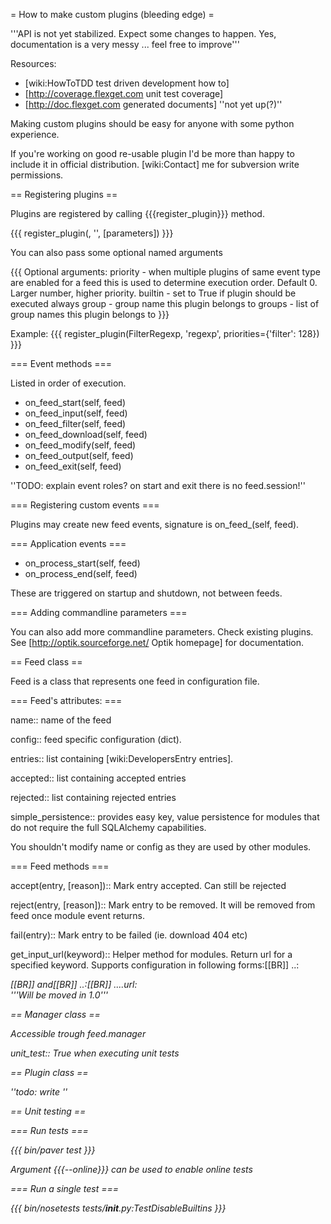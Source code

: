 = How to make custom plugins (bleeding edge) =

'''API is not yet stabilized. Expect some changes to happen. Yes, documentation is a very messy ... feel free to improve'''

Resources:

 * [wiki:HowToTDD test driven development how to]
 * [http://coverage.flexget.com unit test coverage]
 * [http://doc.flexget.com generated documents] ''not yet up(?)''

Making custom plugins should be easy for anyone with some python experience.

If you're working on good re-usable plugin I'd be more than happy to include it in official distribution. [wiki:Contact] me for subversion write permissions.

== Registering plugins ==

Plugins are registered by calling {{{register_plugin}}} method.

{{{
register_plugin(<class name>, '<keyword>', [parameters])
}}}

You can also pass some optional named arguments

{{{
Optional arguments:
    priority    - when multiple plugins of same event type are enabled for a feed
                  this is used to determine execution order. Default 0. Larger number, higher priority.
    builtin     - set to True if plugin should be executed always
    group       - group name this plugin belongs to
    groups      - list of group names this plugin belongs to
}}}

Example:
{{{
register_plugin(FilterRegexp, 'regexp', priorities={'filter': 128})
}}}

=== Event methods ===

Listed in order of execution.

 * on_feed_start(self, feed)
 * on_feed_input(self, feed)
 * on_feed_filter(self, feed)
 * on_feed_download(self, feed)
 * on_feed_modify(self, feed)
 * on_feed_output(self, feed)
 * on_feed_exit(self, feed)

''TODO: explain event roles? on start and exit there is no feed.session!''

=== Registering custom events ===

Plugins may create new feed events, signature is on_feed_<name>(self, feed).

=== Application events ===

 * on_process_start(self, feed)
 * on_process_end(self, feed)

These are triggered on startup and shutdown, not between feeds.

=== Adding commandline parameters ===

You can also add more commandline parameters. Check existing plugins. See [http://optik.sourceforge.net/ Optik homepage] for documentation.

== Feed class ==

Feed is a class that represents one feed in configuration file.

=== Feed's attributes: ===

 name::
  name of the feed

 config::
  feed specific configuration (dict).

 entries::
  list containing [wiki:DevelopersEntry entries].

 accepted::
  list containing accepted entries

 rejected::
  list containing rejected entries

 simple_persistence::
  provides easy key, value persistence for modules that do not require the full SQLAlchemy capabilities.

You shouldn't modify name or config as they are used by other modules.

=== Feed methods ===

 accept(entry, [reason])::
  Mark entry accepted. Can still be rejected

 reject(entry, [reason])::
  Mark entry to be removed. It will be removed from feed once module event returns.

 fail(entry)::
  Mark entry to be failed (ie. download 404 etc)

 get_input_url(keyword)::
  Helper method for modules. Return url for a specified keyword.
  Supports configuration in following forms:[[BR]]
  ..<keyword>: <address>[[BR]]
  and[[BR]]
  ..<keyword>:[[BR]]
  ....url: <address>
  '''Will be moved in 1.0'''

== Manager class ==

Accessible trough feed.manager

 unit_test::
  True when executing unit tests

== Plugin class ==

''todo: write ''

== Unit testing ==

=== Run tests ===

{{{
bin/paver test
}}}

Argument {{{--online}}} can be used to enable online tests

=== Run a single test ===

{{{
bin/nosetests tests/__init__.py:TestDisableBuiltins
}}}